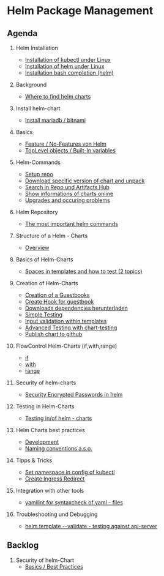 # Helm Package Management

## Agenda 

  1. Helm Installation
     * [Installation of kubectl under Linux](kubectl/installation/linux.md)
     * [Installation of helm under Linux](helm/installation/linux.md)
     * [Installation bash completion (helm)](helm/installation/bash-completion.md)

  1. Background
     * [Where to find helm charts](https://artifacthub.io)
    
  1. Install helm-chart
     * [Install mariadb / bitnami](helm/mariadb/install.md)

  1. Basics 
     * [Feature / No-Features von Helm](/helm/grundlagen/features-no-features.md)
     * [TopLevel objects / Built-In variables](/helm/grundlagen/toplevel-objekte.md)

  1. Helm-Commands
     * [Setup repo](/helm/commands/repo.md)
     * [Download specific version of chart and unpack](/helm/commands/pull.md)
     * [Search in Repo und Artifacts Hub](/helm/commands/search.md)
     * [Show informations of charts online](/helm/commands/show.md)
     * [Upgrades and occuring problems](/helm/commands/upgrade-rollback.md)

 1. Helm Repository
     * [The most important helm commands](helm/commands/repo.md)

  1. Structure of a Helm - Charts
     * [Overview](helm/structure/overview.md)

  1. Basics of Helm-Charts
     * [Spaces in templates and how to test (2 topics)](/helm/templates/spaces.md)

  1. Creation of Helm-Charts
     * [Creation of a Guestbooks](helm/create-charts/guestbook/01-guestbook.md)
     * [Create Hook for guestbook](/helm/create-charts/guestbook/02-guestbook-verbessern.md)
     * [Downloads dependencies herunterladen](helm/create-charts/download-dependencies.md)
     * [Simple Testing](/helm/test/helm-test.md)
     * [Input validation within templates](helm/input-validation/example.md)
     * [Advanced Testing with chart-testing](helm/test/advanced-testing/advanced-testing-with-chart-testing.md)
     * [Publish chart to github](helm/create-charts/publish/publish-on-github.md)

  1. FlowControl Helm-Charts (if,with,range)
     * [if](/helm/templates/flow-control/01-if.md)
     * [with](/helm/templates/flow-control/02-with.md)
     * [range](/helm/templates/flow-control/03-range.md)
      
  1. Security of helm-charts
     * [Security Encrypted Passwords in helm](/helm/security/secrets-password.md)

  1. Testing in Helm-Charts
     * [Testing in/of helm - charts](/helm/test/helm-test.md)
    
  1. Helm Charts best practices 
     * [Development](https://helm.sh/docs/howto/charts_tips_and_tricks/)
     * [Naming conventions a.s.o.](https://helm.sh/docs/chart_best_practices/)
    
  1. Tipps & Tricks
     * [Set namespace in config of kubectl](/kubectl/set-namespace-in-config.md)
     * [Create Ingress Redirect](/helm/create-charts/example-ingress.md)

  1. Integration with other tools
     * [yamllint for syntaxcheck of yaml - files](helm/tools/yamllint.md)

  1. Troubleshooting und Debugging
     * [helm template --validate - testing against api-server](helm/test/helm-template-validate.md)

## Backlog 

  1. Security of helm-Chart
     * [Basics / Best Practices](helm/security/best-practices.md)
